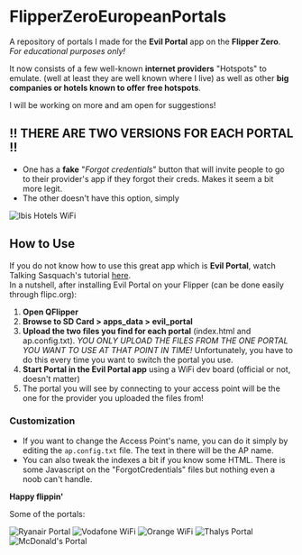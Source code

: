 # FlipperZeroEuropeanPortals
A repository of portals I made for the **Evil Portal** app on the **Flipper Zero**. _For educational purposes only!_

It now consists of a few well-known **internet providers** "Hotspots" to emulate. (well at least they are well known where I live) as well as other **big companies or hotels known to offer free hotspots**.

I will be working on more and am open for suggestions!


## **!! THERE ARE TWO VERSIONS FOR EACH PORTAL !!**
- One has a **fake** "*Forgot credentials*" button that will invite people to go to their provider's app if they forgot their creds. Makes it seem a bit more legit.
- The other doesn't have this option, simply
  
![Ibis Hotels WiFi](https://zupimages.net/up/23/31/mu13.png)


## How to Use
If you do not know how to use this great app which is **Evil Portal**, watch Talking Sasquach's tutorial [here](https://youtu.be/zfd7wADSkD4).  
In a nutshell, after installing Evil Portal on your Flipper (can be done easily through flipc.org):

1. **Open QFlipper**
2. **Browse to SD Card > apps_data > evil_portal**
3. **Upload the two files you find for each portal** (index.html and ap.config.txt). _YOU ONLY UPLOAD THE FILES FROM THE ONE PORTAL YOU WANT TO USE AT THAT POINT IN TIME!_ Unfortunately, you have to do this every time you want to switch the portal you use.
4. **Start Portal in the Evil Portal app** using a WiFi dev board (official or not, doesn't matter)
5. The portal you will see by connecting to your access point will be the one for the provider you uploaded the files from!

### Customization
- If you want to change the Access Point's name, you can do it simply by editing the `ap.config.txt` file. The text in there will be the AP name.
- You can also tweak the indexes a bit if you know some HTML. There is some Javascript on the "ForgotCredentials" files but nothing even a noob can't handle.

**Happy flippin'**

Some of the portals:

![Ryanair Portal](https://zupimages.net/up/23/31/2vxa.png)
![Vodafone WiFi](https://zupimages.net/up/23/31/cgp5.png)
![Orange WiFi](https://zupimages.net/up/23/31/9jfm.png)
![Thalys Portal](https://zupimages.net/up/23/31/9mvw.png)
![McDonald's Portal](https://zupimages.net/up/23/31/ccjy.png)
